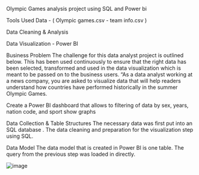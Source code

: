 Olympic Games analysis project using SQL and Power bi

Tools Used
Data - ( Olympic games.csv - team info.csv )

Data Cleaning & Analysis 

Data Visualization - Power BI

Business Problem
The challenge for this data analyst project is outlined below. This has been used continuously to ensure that the right data has been selected, transformed and used in the data visualization which is meant to be passed on to the business users. “As a data analyst working at a news company, you are asked to visualize data that will help readers understand how countries have performed historically in the summer Olympic Games.

Create a Power BI dashboard that allows to filtering of data by sex, years, nation code, and sport show graphs

Data Collection & Table Structures
The necessary data was first put into an SQL database . The data cleaning and preparation for the visualization step using SQL.

Data Model
The data model that is created in Power BI is one table. The query from the previous step was loaded in directly.

![image](https://github.com/user-attachments/assets/f5839a2a-3a45-4ff7-97b2-3f68a602ee98)
